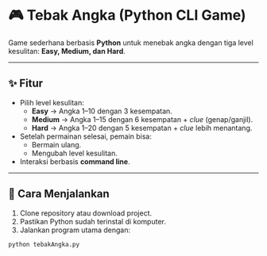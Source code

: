 # 🎮 Tebak Angka (Python CLI Game)

Game sederhana berbasis **Python** untuk menebak angka dengan tiga level kesulitan: **Easy, Medium, dan Hard**.

---

## ✨ Fitur
- Pilih level kesulitan:
  - **Easy** → Angka 1–10 dengan 3 kesempatan.
  - **Medium** → Angka 1–15 dengan 6 kesempatan + *clue* (genap/ganjil).
  - **Hard** → Angka 1–20 dengan 5 kesempatan + *clue* lebih menantang.
- Setelah permainan selesai, pemain bisa:
  - Bermain ulang.
  - Mengubah level kesulitan.
- Interaksi berbasis **command line**.

---

## 🚀 Cara Menjalankan
1. Clone repository atau download project.
2. Pastikan Python sudah terinstal di komputer.
3. Jalankan program utama dengan:

```bash
python tebakAngka.py
